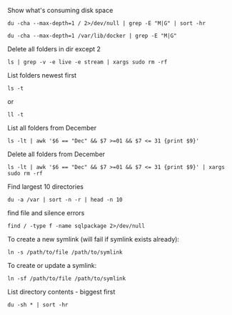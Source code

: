 Show what's consuming disk space
```
du -cha --max-depth=1 / 2>/dev/null | grep -E "M|G" | sort -hr
```
```
du -cha --max-depth=1 /var/lib/docker | grep -E "M|G"
```

Delete all folders in dir except 2
```
ls | grep -v -e live -e stream | xargs sudo rm -rf
```
List folders newest first
```
ls -t
```
or
```
ll -t
```
List all folders from December
```
ls -lt | awk '$6 == "Dec" && $7 >=01 && $7 <= 31 {print $9}'
```

Delete all folders from December
```
ls -lt | awk '$6 == "Dec" && $7 >=01 && $7 <= 31 {print $9}' | xargs sudo rm -rf
```
Find largest 10 directories
```
du -a /var | sort -n -r | head -n 10
```

find file and silence errors
```
find / -type f -name sqlpackage 2>/dev/null
```

To create a new symlink (will fail if symlink exists already):
```
ln -s /path/to/file /path/to/symlink
```

To create or update a symlink:
```
ln -sf /path/to/file /path/to/symlink
```
List directory contents - biggest first
```
du -sh * | sort -hr
```
